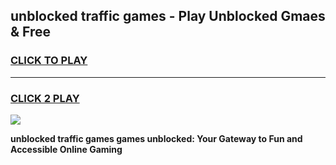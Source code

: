 
## unblocked traffic games - Play Unblocked Gmaes & Free
<h3>
<a href="https://news.freeplayer.one?title=unblocked_traffic_games&ref=16F">CLICK TO PLAY</a></h3>
<hr>

<h3>
<a href="https://news.freeplayer.one?title=unblocked_traffic_games&ref=16F">CLICK 2 PLAY</a>
  
</h3>

<a href="https://news.freeplayer.one?title=unblocked_traffic_games&ref=16F/"><img src="https://clearcache.store/games.png"></a>


**unblocked traffic games games unblocked: Your Gateway to Fun and Accessible Online Gaming**
